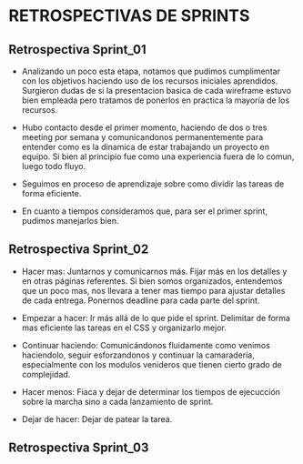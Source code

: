 # RETROSPECTIVAS DE SPRINTS

## Retrospectiva Sprint_01

* Analizando un poco esta etapa, notamos que pudimos cumplimentar con los objetivos haciendo uso de los recursos iniciales aprendidos. Surgieron dudas de si la presentacion basica de cada wireframe estuvo bien empleada pero tratamos de ponerlos en practica la mayoría de los recursos.
  
* Hubo contacto desde el primer momento, haciendo de dos o tres meeting por semana y comunicandonos permanentemente para entender como es la dinamica de estar trabajando un proyecto en equipo. Si bien al principio fue como una experiencia fuera de lo comun, luego todo fluyo. 
  
* Seguimos en proceso de aprendizaje sobre como dividir las tareas de forma eficiente. 
  
* En cuanto a tiempos consideramos que, para ser el primer sprint, pudimos manejarlos bien. 


## Retrospectiva Sprint_02

- Hacer mas: 
Juntarnos y comunicarnos más. Fijar más en los detalles y en otras páginas referentes.
Si bien somos organizados, entendemos que un poco mas, nos llevara a tener mas tiempo para ajustar detalles de cada entrega. 
Ponernos deadline para cada parte del sprint. 
   
- Empezar a hacer: 
Ir más allá de lo que pide el sprint. Delimitar de forma mas eficiente las tareas en el CSS y organizarlo mejor.

- Continuar haciendo: 
Comunicándonos fluidamente como venimos haciendolo, seguir esforzandonos y continuar la camaradería, especialmente con los modulos venideros que tienen cierto grado de complejidad.

- Hacer menos:
Fiaca y dejar de determinar los tiempos de ejecucción sobre la marcha sino a cada lanzamiento de sprint.

- Dejar de hacer: 
Dejar de patear la tarea. 

## Retrospectiva Sprint_03